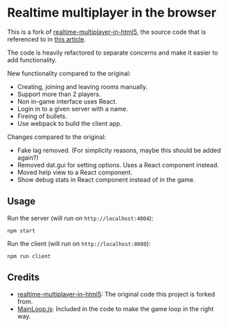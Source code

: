 Realtime multiplayer in the browser
=============================

This is a fork of [realtime-multiplayer-in-html5](https://github.com/underscorediscovery/realtime-multiplayer-in-html5), the source code
that is referenced to in [this article](http://buildnewgames.com/real-time-multiplayer/).

The code is heavily refactored to separate concerns and make it easier to add functionality.

New functionality compared to the original:
* Creating, joining and leaving rooms manually.
* Support more than 2 players.
* Non in-game interface uses React.
* Login in to a given server with a name.
* Fireing of bullets.
* Use webpack to build the client app.

Changes compared to the original:
* Fake lag removed. (For simplicity reasons, maybe this should be added again?)
* Removed dat.gui for setting options. Uses a React component instead.
* Moved help view to a React component. 
* Show debug stats in React component instead of in the game.

## Usage

Run the server (will run on `http://localhost:4004`): 

```
npm start
```

Run the client (will run on `http://localhost:8080`):

```
npm run client
```

## Credits

* [realtime-multiplayer-in-html5](https://github.com/underscorediscovery/realtime-multiplayer-in-html5): The original code this project is forked from.
* [MainLoop.js](https://github.com/IceCreamYou/MainLoop.js): Included in the code to make the game loop in the right way.

